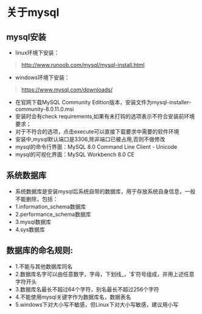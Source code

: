 # 关于mysql

## mysql安装
* linux环境下安装：
> http://www.runoob.com/mysql/mysql-install.html
* windows环境下安装：
> https://www.mysql.com/downloads/
* 在官网下载MySQL Community Edition版本，安装文件为mysql-installer-community-8.0.11.0.msi
* 安装时会有check requirements,如果有未打钩的选项表示不符合安装前环境要求；
* 对于不符合的选项，点击execute可以直接下载要求中需要的软件环境
* 安装中,mysql默认端口是3306,除非端口已被占用,否则不做修改
* mysql的命令行界面：MySQL 8.0 Command Line Client - Unicode
* mysql的可视化界面：MySQL Workbench 8.0 CE

## 系统数据库
* 系统数据库是安装mysql后系统自带的数据库，用于存放系统自身信息，一般不能删除，包括：
* 1.information_schema数据库
* 2.performance_schema数据库
* 3.mysql数据库
* 4.sys数据库

## 数据库的命名规则:
* 1.不能与其他数据库同名
* 2.数据库名字可以由任意数字，字母，下划线_，'$'符号组成，并用上述任意字符开头
* 3.数据库名最长不超过64个字符，别名最长不超过256个字符
* 4.不能使用mysql关键字作为数据库名，数据表名
* 5.windows下对大小写不敏感，但Linux下对大小写敏感，建议用小写